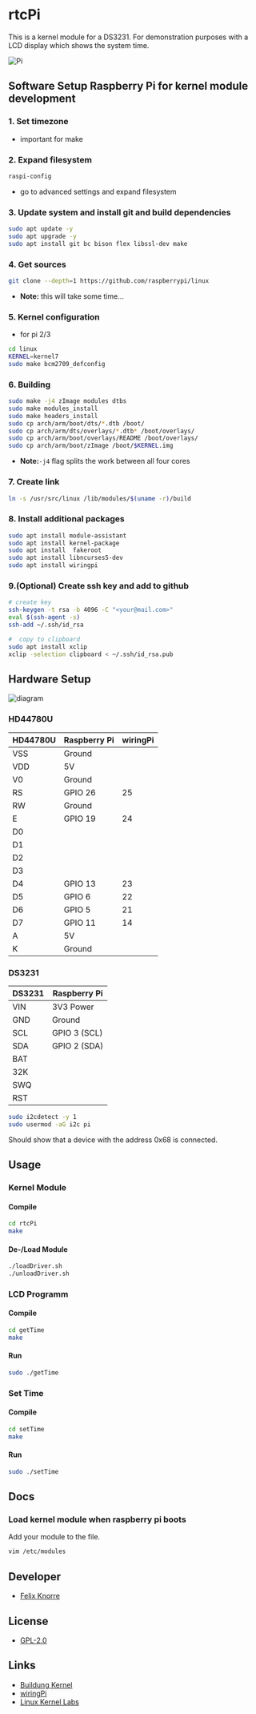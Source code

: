 # rtcPi

This is a kernel module for a DS3231. For demonstration purposes with a LCD display which shows the system time.

![Pi](./images/pi.JPG)

## Software Setup Raspberry Pi for kernel module development

### 1. Set timezone
* important for make

### 2. Expand filesystem

```bash
raspi-config
```
* go to advanced settings and expand filesystem

### 3. Update system and  install git and build dependencies
```bash
sudo apt update -y
sudo apt upgrade -y
sudo apt install git bc bison flex libssl-dev make
```

### 4. Get sources
```bash
git clone --depth=1 https://github.com/raspberrypi/linux
```
* __Note:__ this will take some time...

### 5. Kernel configuration
* for pi 2/3
```bash
cd linux
KERNEL=kernel7
sudo make bcm2709_defconfig
```

### 6. Building
```bash
sudo make -j4 zImage modules dtbs
sudo make modules_install
sudo make headers_install
sudo cp arch/arm/boot/dts/*.dtb /boot/
sudo cp arch/arm/dts/overlays/*.dtb* /boot/overlays/
sudo cp arch/arm/boot/overlays/README /boot/overlays/
sudo cp arch/arm/boot/zImage /boot/$KERNEL.img

```
* __Note:__``-j4`` flag splits the work between all four cores

### 7. Create link
```bash
ln -s /usr/src/linux /lib/modules/$(uname -r)/build
```

### 8. Install additional packages
```bash
sudo apt install module-assistant
sudo apt install kernel-package
sudo apt install  fakeroot
sudo apt install libncurses5-dev
sudo apt install wiringpi
```

### 9.(Optional) Create ssh key and add to github

```bash
# create key
ssh-keygen -t rsa -b 4096 -C "<your@mail.com>"
eval $(ssh-agent -s)
ssh-add ~/.ssh/id_rsa

#  copy to clipboard
sudo apt install xclip
xclip -selection clipboard < ~/.ssh/id_rsa.pub
```

## Hardware Setup

![diagram](./images/diagram.png)

### HD44780U

| HD44780U | Raspberry Pi | wiringPi |
|----------|--------------|----------|
| VSS      | Ground       |          |
| VDD      | 5V           |          |
| V0       | Ground       |          |
| RS       | GPIO 26      | 25       |
| RW       | Ground       |          |
| E        | GPIO 19      | 24       |
| D0       |              |          |
| D1       |              |          |
| D2       |              |          |
| D3       |              |          |
| D4       | GPIO 13      | 23       |
| D5       | GPIO 6       | 22       |
| D6       | GPIO 5       | 21       |
| D7       | GPIO 11      | 14       |
| A        | 5V           |          |
| K        | Ground       |          |

### DS3231

| DS3231 | Raspberry Pi |
|--------|--------------|
| VIN    | 3V3 Power    |
| GND    | Ground       |
| SCL    | GPIO 3 (SCL) |
| SDA    | GPIO 2 (SDA) |
| BAT    |              |
| 32K    |              |
| SWQ    |              |
| RST    |              |

```bash
sudo i2cdetect -y 1
sudo usermod -aG i2c pi
```
Should show that a device with the address 0x68 is connected.


## Usage

### Kernel Module

#### Compile

```bash
cd rtcPi
make
```

#### De-/Load Module

```bash
./loadDriver.sh
./unloadDriver.sh
```

###  LCD Programm

#### Compile

```bash
cd getTime
make
```

#### Run

```bash
sudo ./getTime
```

### Set Time

#### Compile

```bash
cd setTime
make
```

#### Run

```bash
sudo ./setTime
```

## Docs

### Load kernel module when raspberry pi boots

Add your module to the file.

```bash
vim /etc/modules
```

## Developer

* [Felix Knorre](felix-knorre@hotmail.de)

## License

* [GPL-2.0](LICENSE.md)

## Links

* [Buildung Kernel](https://www.raspberrypi.org/documentation/linux/kernel/building.md)
* [wiringPi](http://wiringpi.com/)
* [Linux Kernel Labs](https://linux-kernel-labs.github.io/refs/heads/master/labs/device_drivers.html)
